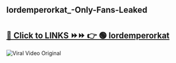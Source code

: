 
 ## lordemperorkat_-Only-Fans-Leaked

# <h2><a href="https://clipsfans.com/lordemperorkat_&ref=git">🔗 Click to LINKS ⏩⏩ 👉 🟢 lordemperorkat  </a></h2>

<a href="https://clipsfans.com/lordemperorkat_&ref=git" rel="nofollow" data-target="animated-image.originalLink"><img src="https://i.ibb.co.com/xMMVF88/686577567.gif" alt="Viral Video Original" style="max-width: 100%; display: inline-block;" data-target="animated-image.originalImage"></a>
